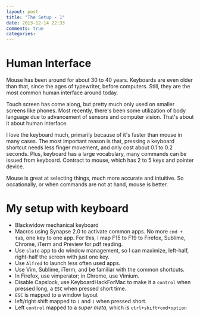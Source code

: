 ```yaml
---
layout: post
title: "The Setup - 1"
date: 2013-12-14 22:33
comments: true
categories: 
---
```


Human Interface
=

Mouse has been around for about 30 to 40 years. 
Keyboards are even older than that, since the ages of typewriter, before computers.
Still, they are the most common human interface around today.

Touch screen has come along, but pretty much only used on smaller screens like phones.
Most recently, there's been some utilization of body language due to advancement of
sensors and computer vision.  That's about it about human interface.

I love the keyboard much, primarily because of it's faster than mouse in many cases.
The most important reason is that, pressing a keyboard shortcut needs less finger movement,
and only cost about 0.1 to 0.2 seconds. Plus, keyboard has a large vocabulary, many commands
can be issued from keyboard. Contract to mouse, which has 2 to 5 keys and pointer device.

Mouse is great at selecting things, much more accurate and intuitive. So occationally, or
when commands are not at hand, mouse is better.

My setup with keyboard
=
- Blackwidow mechanical keyboard
- Macros using Synapse 2.0 to activate common apps. No more `cmd + tab`, one key to one app.
For this, I map F15 to F19 to Firefox, Sublime, Chrome, iTerm and Preview for pdf reading.
- Use `slate` app to do window management, so I can maximize, left-half, right-half the screen
with just one key.
- Use `Alfred` to launch less often used apps.
- Use Vim, Sublime, iTerm, and be familiar with the common shortcuts.
- In Firefox, use vimperator; in Chrome, use Vimium.
- Disable Capslock, use KeyboardHackForMac to make it a `control` when pressed long, a `ESC` when pressed short time.
- `ESC` is mapped to a window layout
- left/right shift mapped to `(` and `)` when pressed short.
- Left `control` mapped to a _super meta_, which is `ctrl+shift+cmd+option`


